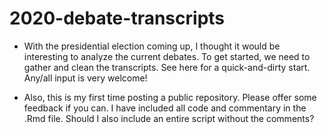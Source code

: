 # 2020-debate-transcripts

- With the presidential election coming up, I thought it would be interesting to analyze the current debates. To get started, we need to gather and clean the transcripts. See here for a quick-and-dirty start. Any/all input is very welcome!

- Also, this is my first time posting a public repository. Please offer some feedback if you can. I have included all code and commentary in the .Rmd file. Should I also include an entire script without the comments?
